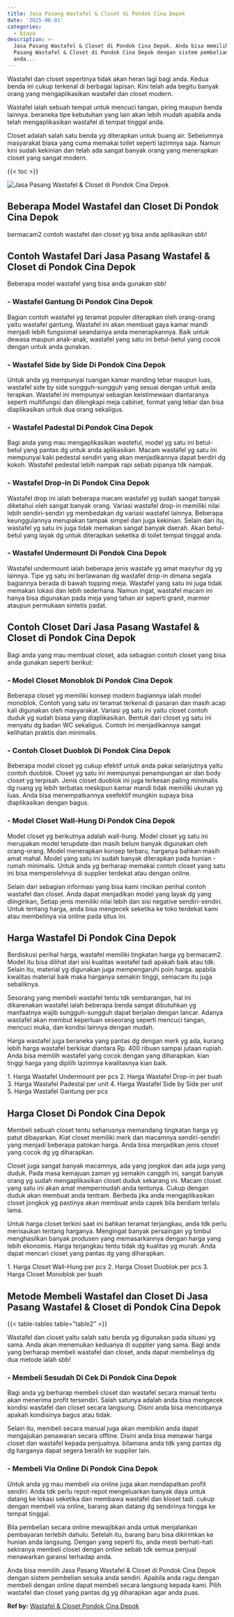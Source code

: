 ```yaml
---
title: Jasa Pasang Wastafel & Closet di Pondok Cina Depok
date: '2025-06-01'
categories:
  - biaya
description: >-
  Jasa Pasang Wastafel & Closet di Pondok Cina Depok. Anda bisa memilih Jasa
  Pasang Wastafel & Closet di Pondok Cina Depok dengan sistem pembelian sesuka
  anda...
---
```


Wastafel dan closet sepertinya tidak akan heran lagi bagi anda. Kedua benda ini cukup terkenal di berbagai lapisan. Kini telah ada begitu banyak orang yang mengaplikasikan wastafel dan closet modern.

Wastafel ialah sebuah tempat untuk mencuci tangan, piring maupun benda lainnya. beraneka tipe kebutuhan yang lain akan lebih mudah apabila anda telah mengaplikasikan wastafel di tempat tinggal anda.

Closet adalah salah satu benda yg diterapkan untuk buang air. Sebelumnya masyarakat biasa yang cuma memakai toilet seperti lazimnya saja. Namun kini sudah kekinian dan telah ada sangat banyak orang yang menerapkan closet yang sangat modern.

{{< toc >}}

![Jasa Pasang Wastafel & Closet di Pondok Cina Depok](/images/wastafel-closet-murah53.png)

## Beberapa Model Wastafel dan Closet Di Pondok Cina Depok

bermacam2 contoh wastafel dan closet yg bisa anda aplikasikan sbb!

## Contoh Wastafel Dari Jasa Pasang Wastafel & Closet di Pondok Cina Depok

Beberapa model wastafel yang bisa anda gunakan sbb!

### \- Wastafel Gantung Di Pondok Cina Depok

Bagian contoh wastafel yg teramat populer diterapkan oleh orang-orang yaitu wastafel gantung. Wastafel ini akan membuat gaya kamar mandi menjadi lebih fungsional seandainya anda menerapkannya. Baik untuk dewasa maupun anak-anak, wastafel yang satu ini betul-betul yang cocok dengan untuk anda gunakan.

### \- Wastafel Side by Side Di Pondok Cina Depok

Untuk anda yg mempunyai ruangan kamar manding lebar maupun luas, wastafel side by side sungguh-sungguh yang sesuai dengan untuk anda terapkan. Wastafel ini mempunyai sebagian keistimewaan diantaranya seperti multifungsi dan dilengkapi meja cabinet, format yang lebar dan bisa diaplikasikan untuk dua orang sekaligus.

### \- Wastafel Padestal Di Pondok Cina Depok

Bagi anda yang mau mengaplikasikan wasteful, model yg satu ini betul-betul yang pantas dg untuk anda aplikasikan. Macam wastafel yg satu ini mempunyai kaki pedestal sendiri yang akan menjadikannya dapat berdiri dg kokoh. Wastafel pedestal lebih nampak rapi sebab pipanya tdk nampak.

### \- Wastafel Drop-in Di Pondok Cina Depok

Wastafel drop ini ialah beberapa macam wastafel yg sudah sangat banyak diketahui oleh sangat banyak orang. Variasi wastafel drop-in memiliki nilai lebih sendiri-sendiri yg membedakan dg variasi wastafel lainnya. Beberapa keunggulannya merupakan tampak simpel dan juga kekinian. Selain dari itu, wastafel yg satu ini juga tidak memakan sangat banyak daerah. Akan betul-betul yang layak dg untuk diterapkan seketika di toilet tempat tinggal anda.

### \- Wastafel Undermount Di Pondok Cina Depok

Wastafel undermount ialah beberapa jenis wastafe yg amat masyhur dg yg lainnya. Tipe yg satu ini berlawanan dg wastafel drop-in dimana segala bagiannya berada di bawah topping meja. Wastafel yang satu ini juga tidak memakan lokasi dan lebih sederhana. Namun ingat, wastafel macam ini hanya bisa digunakan pada meja yang tahan air seperti granit, marmer ataupun permukaan sintetis padat.

## Contoh Closet Dari Jasa Pasang Wastafel & Closet di Pondok Cina Depok

Bagi anda yang mau membuat closet, ada sebagian contoh closet yang bisa anda gunakan seperti berikut:

### \- Model Closet Monoblok Di Pondok Cina Depok

Beberapa closet yg memiliki konsep modern bagiannya ialah model monoblok. Contoh yang satu ini teramat terkenal di pasaran dan masih acap kali digunakan oleh masyarakat. Variasi yg satu ini yaitu closet contoh duduk yg sudah biasa yang diaplikasikan. Bentuk dari closet yg satu ini menyatu dg badan WC sekaligus. Contoh ini menjadikannya sangat kelihatan praktis dan minimalis.

### \- Contoh Closet Duoblok Di Pondok Cina Depok

Beberapa model closet yg cukup efektif untuk anda pakai selanjutnya yaitu contoh duoblok. Closet yg satu ini mempunyai penampungan air dan body closet yg terpisah. Jenis closet duoblok ini juga terkesan paling minimalis dg ruang yg lebih terbatas meskipun kamar mandi tidak memiliki ukuran yg luas. Anda bisa menempatkannya seefektif mungkin supaya bisa diaplikasikan dengan bagus.

### \- Model Closet Wall-Hung Di Pondok Cina Depok

Model closet yg berikutnya adalah wall-hung. Model closet yg satu ini merupakan model terupdate dan masih belum banyak digunakan oleh orang-orang. Model menerapkan konsep terbaru, harganya bahkan masih amat mahal. Model yang satu ini sudah banyak diterapkan pada hunian - rumah minimalis. Untuk anda yg berharap memakai contoh closet yang satu ini bisa memperolehnya di supplier terdekat atau dengan online.

Selain dari sebagian informasi yang bisa kami rincikan perihal contoh wastafel dan closet. Anda dapat menjadikan model yang layak dg yang diinginkan, Setiap jenis memiliki nilai lebih dan sisi negative sendiri-sendiri. Untuk tentang harga, anda bisa mengecek seketika ke toko terdekat kami atau membelinya via online pada situs ini.

## Harga Wastafel Di Pondok Cina Depok

Berdiskusi perihal harga, wastafel memiliki tingkatan harga yg bermacam2. Model itu bisa dilihat dari sisi kualitas wastafel tadi apakah baik atau tdk. Selain itu, material yg digunakan juga mempengaruhi poin harga. apabila kwalitas material baik maka harganya semakin tinggi, semacam itu juga sebaliknya.

Sesorang yang membeli wastafel tentu tdk sembarangan, hal ini dikarenakan wastafel ialah beberapa benda sangat dibutuhkan yg manfaatnya wajib sungguh-sungguh dapat berjalan dengan lancar. Adanya wastafel akan membut keperluan seseorang seperti mencuci tangan, mencuci muka, dan kondisi lainnya dengan mudah.

Harga wastafel juga beraneka yang pantas dg dengan merk yg ada, kurang lebih harga wastafel berkisar diantara Rp. 400 ribuan sampai jutaan rupiah. Anda bisa memilih wastafel yang cocok dengan yang diharapkan. kian tinggi harga yang dipilih lazimnya kwalitasnya kian baik.

1\. Harga Wastafel Undermount per pcs 2. Harga Wastafel Drop-in per buah 3. Harga Wastafel Padestal per unit 4. Harga Wastafel Side by Side per unit 5. Harga Wastafel Gantung per pcs

## Harga Closet Di Pondok Cina Depok

Membeli sebuah closet tentu seharusnya memandang tingkatan harga yg patut dibayarkan. Kiat closet memiliki merk dan macamnya sendiri-sendiri yang menjadi beberapa patokan harga. Anda bisa menjadikan jenis closet yang cocok dg yg diharapkan.

Closet juga sangat banyak macamnya, ada yang jongkok dan ada juga yang duduk. Pada masa kemajuan zaman yg semakin canggih ini, sangat banyak orang yg sudah mengaplikasikan closet duduk sekarang ini. Macam closet yang satu ini akan amat mempermudah anda tentunya. Cukup dengan duduk akan membuat anda tentram. Berbeda jika anda mengaplikasikan closet jongkok yg pastinya akan membuat anda capek bila berdiam terlalu lama.

Untuk harga closet terkini saat ini bahkan teramat terjangkau, anda tdk perlu merisaukan tentang harganya. Mengingat banyak persaingan yg timbul menghasilkan banyak produsen yang memasarkannya dengan harga yang lebih ekonomis. Harga terjangkau tentu tidak dg kualitas yg murah. Anda dapat mencari closet yang pantas dg yang diharapkan.

1\. Harga Closet Wall-Hung per pcs 2. Harga Closet Duoblok per pcs 3. Harga Closet Monoblok per buah

## Metode Membeli Wastafel dan Closet Di Jasa Pasang Wastafel & Closet di Pondok Cina Depok

{{< table-tables table="table2" >}}

Wastafel dan closet yaitu salah satu benda yg digunakan pada situasi yg sama. Anda akan menemukan keduanya di supplier yang sama. Bagi anda yang berharap membeli wastafel dan closet, anda dapat membelinya dg dua metode ialah sbb!

### \- Membeli Sesudah Di Cek Di Pondok Cina Depok

Bagi anda yg berharap membeli closet dan wastafel secara manual tentu akan menerima profit tersendiri. Salah satunya adalah anda bisa mengecek kondisi wastafel dan closet secara langsung. Disini anda bisa mencobanya apakah kondisinya bagus atau tidak.

Selain itu, membeli secara manual juga akan membikin anda dapat mengajukan penawaran secara offline. Disini anda bisa menawar harga closet dan wastafel kepada penjualnya. bilamana anda tdk yang pantas dg dg harganya dapat segera beralih ke supplier lain.

### \- Membeli Via Online Di Pondok Cina Depok

Untuk anda yg mau membeli via online juga akan mendapatkan profit sendiri. Anda tdk perlu repot-repot mengeluarkan banyak daya untuk datang ke lokasi seketika dan membawa wastafel dan kloset tadi. cukup dengan membeli via online, barang akan datang dg sendirinya hingga ke tempat tinggal.

Bila pembelian secara online mewajibkan anda untuk menjalankan pembayaran terlebih dahulu. Setelah itu, barang baru bisa dikirimkan ke hunian anda langsung. Dengan yang seperti itu, anda mesti berhati-hati sekiranya membeli closet dengan online sebab tdk semua penjual menawarkan garansi terhadap anda.

Anda bisa memilih Jasa Pasang Wastafel & Closet di Pondok Cina Depok dengan sistem pembelian sesuka anda sendiri. Apabila anda ragu dengan membeli dengan online dapat membeli secara langsung kepada kami. Pilih wastafel dan closet yang pantas dg yg diharapkan agar anda puas.

**Ref by:** [Wastafel & Closet Pondok Cina Depok](https://id.wikipedia.org/wiki/Wastafel)
